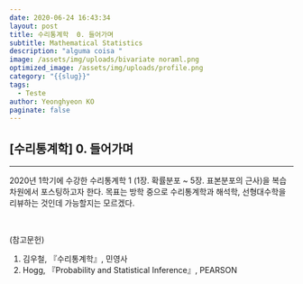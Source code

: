 ```yaml
---
date: 2020-06-24 16:43:34
layout: post
title: 수리통계학  0. 들어가며
subtitle: Mathematical Statistics
description: "alguma coisa "
image: /assets/img/uploads/bivariate noraml.png
optimized_image: /assets/img/uploads/profile.png
category: "{{slug}}"
tags:
  - Teste
author: Yeonghyeon KO
paginate: false
---
```

## [수리통계학] 0. 들어가며
---

  2020년 1학기에 수강한 수리통계학 1 (1장. 확률분포 ~ 5장. 표본분포의 근사)을 복습 차원에서 포스팅하고자 한다. 목표는 방학 중으로 수리통계학과 해석학, 선형대수학을 리뷰하는 것인데 가능할지는 모르겠다.



<br>



(참고문헌)
 1. 김우철, 『수리통계학』, 민영사
 2. Hogg, 『Probability and Statistical Inference』, PEARSON
